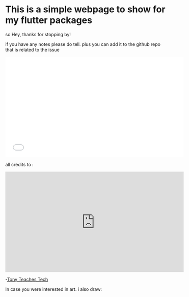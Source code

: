 <!DOCTYPE html>
<html lang="en">
<head>
    <meta charset="utf-8"/>
    <title>Welcome to faith develops and here is simple stuff you could know about me : i am a flutter and web developer and i aim to be a flutter expert:)</title>
</head>
<body>
<h1>This is  a simple webpage to show for my flutter packages</h1>
<p>so Hey, thanks for stopping by! </p>
  <p> if you have any notes please do tell. plus you can add it to the github repo that is related to the issue</p>
  <iframe width="560" height="315" src="[https://www.youtube.com/embed/o5g-lUuFgpg](https://medium.com/@faithdevelops)" title="medium website" frameborder="0" allow="accelerometer; autoplay; clipboard-write; encrypted-media; gyroscope; picture-in-picture" allowfullscreen></iframe>
  <p> all credits to :</p>
<iframe width="560" height="315" src="https://www.youtube.com/embed/o5g-lUuFgpg" title="YouTube video player" frameborder="0" allow="accelerometer; autoplay; clipboard-write; encrypted-media; gyroscope; picture-in-picture" allowfullscreen></iframe>
<p>-<a href="https://tonyteaches.tech" target="_blank">Tony Teaches Tech</a></p>
 In case you were interested in art. i also draw: <script src="https://apps.elfsight.com/p/platform.js" defer></script>
<div class="elfsight-app-ae99a9eb-fa29-489d-9e09-6bcf7b30a5c0"></div>
 
</body>
</html>

